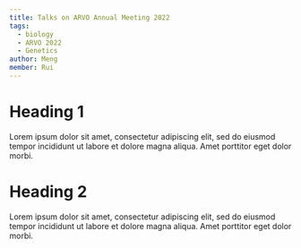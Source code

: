```yaml
---
title: Talks on ARVO Annual Meeting 2022
tags:
  - biology
  - ARVO 2022
  - Genetics
author: Meng
member: Rui
---
```


# Heading 1

Lorem ipsum dolor sit amet, consectetur adipiscing elit, sed do eiusmod tempor incididunt ut labore et dolore magna aliqua.
Amet porttitor eget dolor morbi.

# Heading 2

Lorem ipsum dolor sit amet, consectetur adipiscing elit, sed do eiusmod tempor incididunt ut labore et dolore magna aliqua.
Amet porttitor eget dolor morbi.
